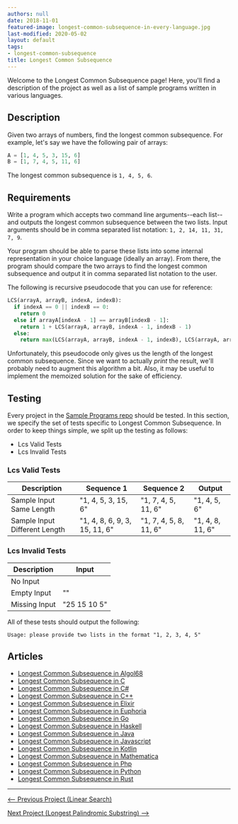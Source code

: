 ```yaml
---
authors: null
date: 2018-11-01
featured-image: longest-common-subsequence-in-every-language.jpg
last-modified: 2020-05-02
layout: default
tags:
- longest-common-subsequence
title: Longest Common Subsequence
---
```


Welcome to the Longest Common Subsequence page! Here, you'll find a description of the project as well as a list of sample programs written in various languages.

## Description

Given two arrays of numbers, find the longest common subsequence. For example, let's say we have the
following pair of arrays:

```python
A = [1, 4, 5, 3, 15, 6]
B = [1, 7, 4, 5, 11, 6]
```

The longest common subsequence is `1, 4, 5, 6`.


## Requirements

Write a program which accepts two command line arguments--each list--and outputs the longest
common subsequence between the two lists. Input arguments should be in comma separated list notation:
`1, 2, 14, 11, 31, 7, 9`.

Your program should be able to parse these lists into some internal representation in your
choice language (ideally an array). From there, the program should compare the two arrays
to find the longest common subsequence and output it in comma separated list notation to the user.

The following is recursive pseudocode that you can use for reference:

```python
LCS(arrayA, arrayB, indexA, indexB):
  if indexA == 0 || indexB == 0:
    return 0
  else if arrayA[indexA - 1] == arrayB[indexB - 1]:
    return 1 + LCS(arrayA, arrayB, indexA - 1, indexB - 1)
  else:
    return max(LCS(arrayA, arrayB, indexA - 1, indexB), LCS(arrayA, arrayB, indexA, indexB - 1))
```

Unfortunately, this pseudocode only gives us the length of the longest common subsequence. Since we
want to actually *print* the result, we'll probably need to augment this algorithm a bit. Also,
it may be useful to implement the memoized solution for the sake of efficiency.


## Testing

Every project in the [Sample Programs repo](https://github.com/TheRenegadeCoder/sample-programs) should be tested.
In this section, we specify the set of tests specific to Longest Common Subsequence.
In order to keep things simple, we split up the testing as follows:

- Lcs Valid Tests
- Lcs Invalid Tests

### Lcs Valid Tests

| Description | Sequence 1 | Sequence 2 | Output |
| ----------- | ---------- | ---------- | ------ |
| Sample Input Same Length | "1, 4, 5, 3, 15, 6" | "1, 7, 4, 5, 11, 6" | "1, 4, 5, 6" |
| Sample Input Different Length | "1, 4, 8, 6, 9, 3, 15, 11, 6" | "1, 7, 4, 5, 8, 11, 6" | "1, 4, 8, 11, 6" |

### Lcs Invalid Tests

| Description | Input |
| ----------- | ----- |
| No Input |  |
| Empty Input | "" |
| Missing Input | "25 15 10 5" |

All of these tests should output the following:

```
Usage: please provide two lists in the format "1, 2, 3, 4, 5"
```


## Articles

- [Longest Common Subsequence in Algol68](https://sampleprograms.io/projects/longest-common-subsequence/algol68)
- [Longest Common Subsequence in C](https://sampleprograms.io/projects/longest-common-subsequence/c)
- [Longest Common Subsequence in C#](https://sampleprograms.io/projects/longest-common-subsequence/c-sharp)
- [Longest Common Subsequence in C++](https://sampleprograms.io/projects/longest-common-subsequence/c-plus-plus)
- [Longest Common Subsequence in Elixir](https://sampleprograms.io/projects/longest-common-subsequence/elixir)
- [Longest Common Subsequence in Euphoria](https://sampleprograms.io/projects/longest-common-subsequence/euphoria)
- [Longest Common Subsequence in Go](https://sampleprograms.io/projects/longest-common-subsequence/go)
- [Longest Common Subsequence in Haskell](https://sampleprograms.io/projects/longest-common-subsequence/haskell)
- [Longest Common Subsequence in Java](https://sampleprograms.io/projects/longest-common-subsequence/java)
- [Longest Common Subsequence in Javascript](https://sampleprograms.io/projects/longest-common-subsequence/javascript)
- [Longest Common Subsequence in Kotlin](https://sampleprograms.io/projects/longest-common-subsequence/kotlin)
- [Longest Common Subsequence in Mathematica](https://sampleprograms.io/projects/longest-common-subsequence/mathematica)
- [Longest Common Subsequence in Php](https://sampleprograms.io/projects/longest-common-subsequence/php)
- [Longest Common Subsequence in Python](https://sampleprograms.io/projects/longest-common-subsequence/python)
- [Longest Common Subsequence in Rust](https://sampleprograms.io/projects/longest-common-subsequence/rust)

***

<nav class="project-nav">

<div id="prev" markdown="1">

[<-- Previous Project (Linear Search)](https://sampleprograms.io/projects/linear-search)

</div>

<div id="next" markdown="1">

[Next Project (Longest Palindromic Substring) -->](https://sampleprograms.io/projects/longest-palindromic-substring)

</div>

</nav>